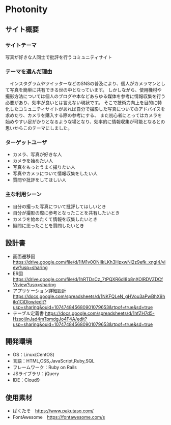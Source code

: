 # Photonity
## サイト概要
### サイトテーマ
写真が好きな人同士で批評を行うコミュニティサイト

### テーマを選んだ理由
　インスタグラムやツイッターなどのSNSの普及により、個人がカメラマンとして写真を簡単に共有できる世の中となっています。
しかしながら、使用機材や撮影方法については個人のブログや本などあらゆる媒体を参考に情報収集を行う必要があり、効率が良いとは言えない現状です。
そこで技術力向上を目的に特化したコミュニティサイトがあれば自分で撮影した写真についてのアドバイスを求めたり、カメラを購入する際の参考にする、
また初心者にとってはカメラを始めやすい足がかりとなるような場となり、効率的に情報収集が可能となるとの思いからこのテーマにしました。

### ターゲットユーザ
- カメラ、写真が好きな人
- カメラを始めたい人
- 写真をもっとうまく撮りたい人
- 写真やカメラについて情報収集をしたい人
- 質問や批評をしてほしい人

### 主な利用シーン
- 自分の撮った写真について批評してほしいとき
- 自分が撮影の際に参考となったことを共有したいとき
- カメラを始めたくて情報を収集したいとき
- 疑問に思ったことを質問したいとき

## 設計書
- 画面遷移図　https://drive.google.com/file/d/1IM1v0ONIIkLKh3HpxwNl2z9efk_xngI4/view?usp=sharing
- ER図　https://drive.google.com/file/d/1hRTDsCz_7tPQXR6dl8b8nXOlRDVZDCfV/view?usp=sharing
- アプリケーション詳細設計　https://docs.google.com/spreadsheets/d/1NKFQLeN_gHVou3aPwBhX9hiIq1CiDlow/edit?usp=sharing&ouid=107474845680901079653&rtpof=true&sd=true
- テーブル定義書 https://docs.google.com/spreadsheets/d/1hfZH7d5-HzsoijlnJad4mTpmdgJo4F4A/edit?usp=sharing&ouid=107474845680901079653&rtpof=true&sd=true

## 開発環境
- OS：Linux(CentOS)
- 言語：HTML,CSS,JavaScript,Ruby,SQL
- フレームワーク：Ruby on Rails
- JSライブラリ：jQuery
- IDE：Cloud9

## 使用素材
- ぱくたそ　https://www.pakutaso.com/
- FontAwesome　https://fontawesome.com/s